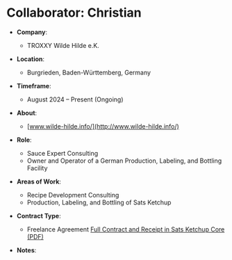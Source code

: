 # Collaborator: Christian 

- **Company**:
  - TROXXY Wilde Hilde e.K.

- **Location**:  
  - Burgrieden, Baden-Württemberg, Germany

- **Timeframe**:  
  - August 2024 – Present (Ongoing)

- **About**:  
  - [www.wilde-hilde.info/](http://www.wilde-hilde.info/)

- **Role**:  
  - Sauce Expert Consulting  
  - Owner and Operator of a German Production, Labeling, and Bottling Facility

- **Areas of Work**:  
  - Recipe Development Consulting  
  - Production, Labeling, and Bottling of Sats Ketchup

- **Contract Type**:  
  - Freelance Agreement [Full Contract and Receipt in Sats Ketchup Core (PDF)](https://github.com/bahuwrihi/Sats-Ketchup-Core/blob/main/_Files/Invoices%20%26%20Receipts/TROXXY%20Wilde%20Hilde.pdf)

- **Notes**:
